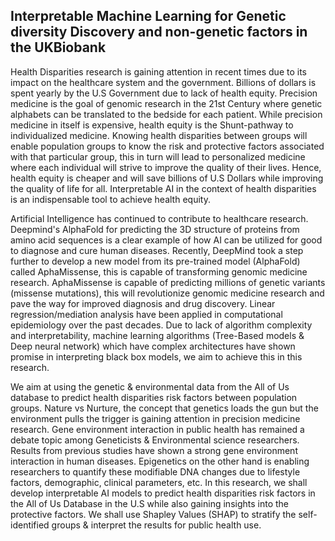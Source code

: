 ## Interpretable Machine Learning for Genetic diversity Discovery and non-genetic factors in the UKBiobank

Health Disparities research is gaining attention in recent times due to its impact on the healthcare system and the government. Billions of dollars is spent yearly by the U.S Government due to lack of health equity. Precision medicine is the goal of genomic research in the 21st Century where genetic alphabets can be translated to the bedside for each patient. While precision medicine in itself is expensive, health equity is the Shunt-pathway to individualized medicine. Knowing health disparities between groups will enable population groups to know the risk and protective factors associated with that particular group, this in turn will lead to personalized medicine where each individual will strive to improve the quality of their lives. Hence, health equity is cheaper and will save billions of U.S Dollars while improving the quality of life for all. Interpretable AI in the context of health disparities is an indispensable tool to achieve health equity.

Artificial Intelligence has continued to contribute to healthcare research. Deepmind's AlphaFold for predicting the 3D structure of proteins from amino acid sequences is a clear example of how AI can be utilized for good to diagnose and cure human diseases. Recently, DeepMind took a step further to develop a new model from its pre-trained model (AlphaFold) called AphaMissense, this is capable of transforming genomic medicine research. AphaMissense is capable of predicting millions of genetic variants (missense mutations), this will revolutionize genomic medicine research and pave the way for improved diagnosis and drug discovery. Linear regression/mediation analysis have been applied in computational epidemiology over the past decades. Due to lack of algorithm complexity and interpretability, machine learning algorithms (Tree-Based models & Deep neural network) which have complex architectures have shown promise in interpreting black box models, we aim to achieve this in this research.

We aim at using the genetic & environmental data from the All of Us database to predict health disparities risk factors between population groups. Nature vs Nurture, the concept that genetics loads the gun but the environment pulls the trigger is gaining attention in precision medicine research. Gene environment interaction in public health has remained a debate topic among Geneticists & Environmental science researchers. Results from previous studies have shown a strong gene environment interaction in human diseases. Epigenetics on the other hand is enabling researchers to quantify these modifiable DNA changes due to lifestyle factors, demographic, clinical parameters, etc. In this research, we shall develop interpretable AI models to predict health disparities risk factors in the All of Us Database in the U.S while also gaining insights into the protective factors. We shall use Shapley Values (SHAP) to stratify the self-identified groups & interpret the results for public health use.
